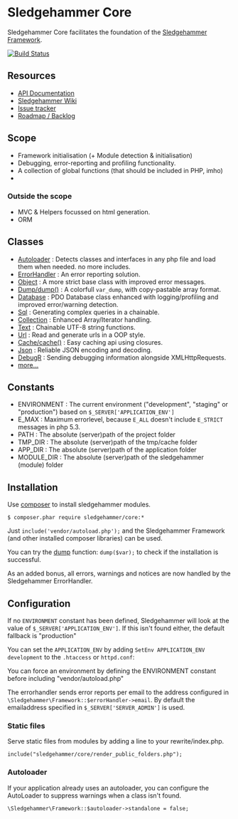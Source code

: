 # Sledgehammer Core

Sledgehammer Core facilitates the foundation of the [Sledgehammer Framework](http://github.com/sledgehammer/sledgehammer).

[![Build Status](https://travis-ci.org/sledgehammer/core.png)](https://travis-ci.org/sledgehammer/core)

## Resources

* [API Documentation](http://sledgehammer.github.com/api/)
* [Sledgehammer Wiki](http://github.com/sledgehammer/sledgehammer/wiki)
* [Issue tracker](https://github.com/sledgehammer/sledgehammer/issues)
* [Roadmap / Backlog](https://trello.com/board/sledgehammer-framework/4ec77591eb9c5577726d94fb)

## Scope

* Framework initialisation (+ Module detection & initialisation)
* Debugging, error-reporting and profiling functionality.
* A collection of global functions (that should be included in PHP, imho)
* 

### Outside the scope
* MVC & Helpers focussed on html generation.
* ORM


## Classes

* [Autoloader](http://sledgehammer.github.com/api/class-Sledgehammer.Autoloader.html)    : Detects classes and interfaces in any php file and load them when needed. no more includes.
* [ErrorHandler](http://sledgehammer.github.com/api/class-Sledgehammer.ErroHandler.html) : An error reporting solution.
* [Object](http://sledgehammer.github.com/api/class-Sledgehammer.Object.html)            : A more strict base class with improved error messages.
* [Dump/dump()](http://sledgehammer.github.com/api/class-Sledgehammer.Dump.html)         : A colorfull `var_dump`, with copy-pastable array format.
* [Database](http://sledgehammer.github.com/api/class-Sledgehammer.Database.html)        : PDO Database class enhanced with logging/profiling and improved error/warning detection.
* [Sql](http://sledgehammer.github.com/api/class-Sledgehammer.Sql.html)                  : Generating complex queries in a chainable.
* [Collection](http://sledgehammer.github.com/api/class-Sledgehammer.Collection.html)    : Enhanced Array/Iterator handling.
* [Text](http://sledgehammer.github.com/api/class-Sledgehammer.Text.html)                : Chainable UTF-8 string functions.
* [Url](http://sledgehammer.github.com/api/class-Sledgehammer.Url.html)                  : Read and generate urls in a OOP style.
* [Cache/cache()](http://sledgehammer.github.com/api/class-Sledgehammer.Cache.html)      : Easy caching api using closures.
* [Json](http://sledgehammer.github.com/api/class-Sledgehammer.Json.html)                : Reliable JSON encoding and decoding.
* [DebugR](http://sledgehammer.github.com/api/class-Sledgehammer.DebugR.html)            : Sending debugging information alongside XMLHttpRequests. 
* [more...](http://sledgehammer.github.com/api/package-Core.html)


## Constants

* ENVIRONMENT : The current environment ("development", "staging" or "production") based on `$_SERVER['APPLICATION_ENV']`  
* E\_MAX      : Maximum errorlevel, because `E_ALL` doesn't include `E_STRICT` messages in php 5.3.  
* PATH        : The absolute (server)path of the project folder  
* TMP_DIR     : The absolute (server)path of the tmp/cache folder  
* APP_DIR     : The absolute (server)path of the application folder  
* MODULE_DIR  : The absolute (server)path of the sledgehammer (module) folder


## Installation

Use [composer](http://getcomposer.org/) to install sledgehammer modules.

```
$ composer.phar require sledgehammer/core:*
```

Just `include('vendor/autoload.php');` and the Sledgehammer Framework (and other installed composer libraries) can be used.

You can try the [dump](http://sledgehammer.github.com/api/function-dump.html) function: `dump($var);` to check if the installation is successful.

As an added bonus, all errors, warnings and notices are now handled by the Sledgehammer ErrorHandler.


## Configuration

If no `ENVIRONMENT` constant has been defined, Sledgehammer will look at the value of `$_SERVER['APPLICATION_ENV']`. If this isn't found either, the default fallback is "production"

You can set the `APPLICATION_ENV` by adding `SetEnv APPLICATION_ENV development` to the `.htaccess` or `httpd.conf`:

You can force an environment by defining the ENVIRONMENT constant before including "vendor/autoload.php"

The errorhandler sends error reports per email to the address configured in `\Sledgehammer\Framework::$errorHandler->email`.
By default the emailaddress specified in `$_SERVER['SERVER_ADMIN']` is used.

### Static files
Serve static files from modules by adding a line to your rewrite/index.php.
```
include("sledgehammer/core/render_public_folders.php");
```

### Autoloader

If your application already uses an autoloader, you can configure the AutoLoader to suppress warnings when a class isn't found.
```
\Sledgehammer\Framework::$autoloader->standalone = false;
```